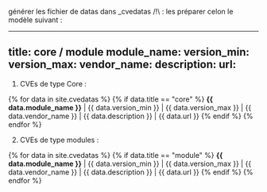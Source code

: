 générer les fichier de datas dans _cvedatas
/!\ : les préparer celon le modèle suivant :

---
title: core / module
module_name:
version_min:
version_max:
vendor_name:
description:
url:
---

1. CVEs de type Core :

  {% for data in site.cvedatas %}
    {% if data.title == "core" %}
      **{{ data.module_name }}** | {{ data.version_min }} | {{ data.version_max }} | {{ data.vendor_name }} | {{ data.description }} | {{ data.url }}
    {% endif %}
  {% endfor %}

2. CVEs de type modules :

  {% for data in site.cvedatas %}
    {% if data.title == "module" %}
      **{{ data.module_name }}** | {{ data.version_min }} | {{ data.version_max }} | {{ data.vendor_name }} | {{ data.description }} | {{ data.url }}
    {% endif %}
  {% endfor %}
